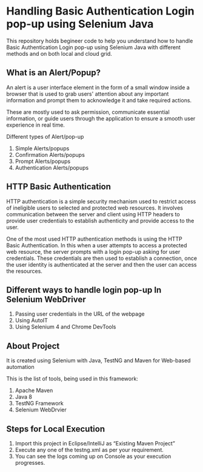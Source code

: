 # Handling Basic Authentication Login pop-up using Selenium Java

This repository holds begineer code to help you understand how to handle Basic Authentication Login pop-up using Selenium Java with different methods and on both local and cloud grid.

## What is an Alert/Popup?
An alert is a user interface element in the form of a small window inside a browser that is used to grab users' attention about any important information and prompt them to acknowledge it and take required actions.

These are mostly used to ask permission, communicate essential information, or guide users through the application to ensure a smooth user experience in real time. 

Different types of Alert/pop-up
1. Simple Alerts/popups
2. Confirmation Alerts/popups
3. Prompt Alerts/popups
4. Authentication Alerts/popups

## HTTP Basic Authentication
HTTP authentication is a simple security mechanism used to restrict access of ineligible users to selected and protected web resources. It involves communication between the server and client using HTTP headers to provide user credentials to establish authenticity and provide access to the user.

One of the most used HTTP authentication methods is using the HTTP Basic Authentication. In this when a user attempts to access a protected web resource, the server prompts with a login pop-up asking for user credentials. These credentials are then used to establish a connection, once the user identity is authenticated at the server and then the user can access the resources.

## Different ways to handle login pop-up In Selenium WebDriver
1. Passing user credentials in the URL of the webpage
2. Using AutoIT
3. Using Selenium 4 and Chrome DevTools

## About Project
It is created using Selenium with Java, TestNG and Maven for Web-based automation

This is the list of tools, being used in this framework:
1. Apache Maven
2. Java 8
3. TestNG Framework
4. Selenium WebDrvier

## Steps for Local Execution
1. Import this project in Eclipse/IntelliJ as “Existing Maven Project”
2. Execute any one of the testng.xml as per your requirement.
3. You can see the logs coming up on Console as your execution progresses.
